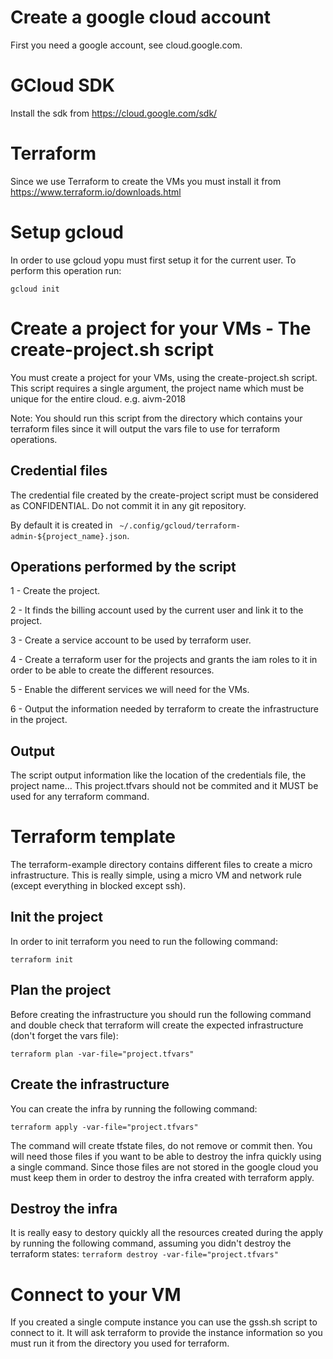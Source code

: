 # Create a google cloud account
First you need a google account, see cloud.google.com.

# GCloud SDK
Install the sdk from https://cloud.google.com/sdk/

# Terraform
Since we use Terraform to create the VMs you must install it from https://www.terraform.io/downloads.html

# Setup gcloud
In order to use gcloud yopu must first setup it for the current user. To perform this operation
run:

``` gcloud init ```

# Create a project for your VMs - The create-project.sh script
You must create a project for your VMs, using the create-project.sh script. This script requires a single argument, the project name which must be unique for the entire cloud. e.g. aivm-2018

Note: You should run this script from the directory which contains your terraform files since it will output the vars file to use for terraform operations.

## Credential files
The credential file created by the create-project script must be considered as CONFIDENTIAL. Do not commit it in any git repository.

By default it is created in ``` ~/.config/gcloud/terraform-admin-${project_name}.json```.

## Operations performed by the script

1 - Create the project.

2 - It finds the billing account used by the current user and link it to the project.

3 - Create a service account to be used by terraform user.

4 - Create a terraform user for the projects and grants the iam roles to it in order to be able to create the different resources.

5 - Enable the different services we will need for the VMs.

6 - Output the information needed by terraform to create the infrastructure in the project.

## Output
The script output information like the location of the credentials file, the project name... 
This project.tfvars should not be commited and it MUST be used for any terraform command.

# Terraform template
The terraform-example directory contains different files to create a micro infrastructure. This is really simple, using a micro VM and network rule (except everything in blocked except ssh).

## Init the project
In order to init terraform you need to run the following command:

```terraform init```

## Plan the project
Before creating the infrastructure you should run the following command and double check that terraform will create the expected infrastructure (don't forget the vars file):

```terraform plan -var-file="project.tfvars"```

## Create the infrastructure
You can create the infra by running the following command:

```terraform apply -var-file="project.tfvars"```

The command will create tfstate files, do not remove or commit then. You will need those files if you want to be able to destroy the infra quickly using a single command. Since those files are not stored in the google cloud you must keep them in order to destroy the infra created with terraform apply.

## Destroy the infra
It is really easy to destory quickly all the resources created during the apply by running the following command, assuming you didn't destroy the terraform states:
```terraform destroy -var-file="project.tfvars"```

# Connect to your VM
If you created a single compute instance you can use the gssh.sh script to connect to it. It will ask terraform to provide the instance information so you must run it from the directory you used for terraform.



